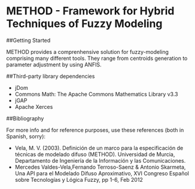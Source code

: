 # METHOD - Framework for Hybrid Techniques of Fuzzy Modeling

##Getting Started

METHOD provides a comprenhensive solution for fuzzy-modeling comprising many different tools. They range from centroids generation to parameter adjustment by using ANFIS. 

##Third-party library dependencies
* jDom
* Commons Math: The Apache Commons Mathematics Library v3.3
* jGAP
* Apache Xerces 

##Bibliography

For more info and for reference purposes, use these references (both in Spanish, sorry):

* Vela, M. V. (2003). Definición de un marco para la especificación de técnicas de modelado difuso (METHOD). Universidad de Murcia, Departamento de Ingeniería de la Información y las Comunicaciones.
* Mercedes Valdes-Vela,Fernando Terroso-Saenz & Antonio Skarmeta, Una API para el Modelado Difuso Aproximativo, XVI Congreso Español sobre Tecnologías y Lógica Fuzzy, pp 1-6, Feb 2012


